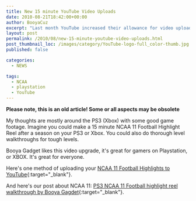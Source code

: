 ```yaml
---
title: New 15 minute YouTube Video Uploads
date: 2010-08-21T18:42:00+00:00
author: BooyaCuz
excerpt: "Last month YouTube increased their allowance for video uploads. 15 minutes, that's a nice treat. I'm not into making long videos but sometimes they do serve a purpose depending if you're a gamer, or a band etc.."
layout: post
permalink: /2010/08/new-15-minute-youtube-video-uploads.html
post_thumbnail_loc: /images/category/YouTube-logo-full_color-thumb.jpg
published: false

categories:
  - NEWS

tags:
  - NCAA
  - playstation
  - YouTube
---
```

**Please note, this is an old article! Some or all aspects may be obsolete**

My thoughts are mostly around the PS3 (Xbox) with some good game footage. Imagine you could make a 15 minute NCAA 11 Football Highlight Reel after a season on your PS3 or Xbox. You could also do thorough level walkthroughs for tough levels.

Booya Gadget likes this video upgrade, it's great for gamers on Playstation, or XBOX. It's great for everyone.

Here's one method of uploading your [NCAA 11 Football Highlights to YouTube](http://www.youtube.com/watch?v=eEA1gIKWQj0){:target="_blank"}.

And here's our post about NCAA 11: [PS3 NCAA 11 Football highlight reel walkthrough by Booya Gagdet](2010/08/ncaa-11-season-highlight-reels-uploaded.html){:target="_blank"}.